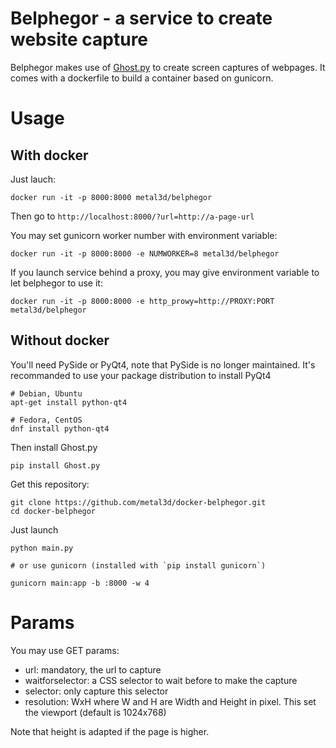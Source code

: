# Belphegor - a service to create website capture

Belphegor makes use of [Ghost.py](https://github.com/jeanphix/Ghost.py) to create screen captures of webpages. It comes with a dockerfile to build a container based on gunicorn.

# Usage

## With docker

Just lauch:

```
docker run -it -p 8000:8000 metal3d/belphegor 
```

Then go to `http://localhost:8000/?url=http://a-page-url`

You may set gunicorn worker number with environment variable:

```
docker run -it -p 8000:8000 -e NUMWORKER=8 metal3d/belphegor 
```

If you launch service behind a proxy, you may give environment variable to let belphegor to use it:

```
docker run -it -p 8000:8000 -e http_prowy=http://PROXY:PORT metal3d/belphegor
```


## Without docker

You'll need PySide or PyQt4, note that PySide is no longer maintained. It's recommanded to use your package distribution to install PyQt4

```
# Debian, Ubuntu
apt-get install python-qt4

# Fedora, CentOS
dnf install python-qt4

```

Then install Ghost.py

```
pip install Ghost.py
```

Get this repository:

```
git clone https://github.com/metal3d/docker-belphegor.git
cd docker-belphegor
```


Just launch 


```
python main.py

# or use gunicorn (installed with `pip install gunicorn`)

gunicorn main:app -b :8000 -w 4 

```

# Params

You may use GET params:

- url: mandatory, the url to capture
- waitforselector: a CSS selector to wait before to make the capture
- selector: only capture this selector
- resolution: WxH where W and H are Width and Height in pixel. This set the viewport (default is 1024x768)

Note that height is adapted if the page is higher.


